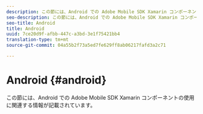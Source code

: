 ```yaml
---
description: この節には、Android での Adobe Mobile SDK Xamarin コンポーネントの使用に関連する情報が記載されています。
seo-description: この節には、Android での Adobe Mobile SDK Xamarin コンポーネントの使用に関連する情報が記載されています。
seo-title: Android
title: Android
uuid: 7ce20d9f-afbb-447c-a3bd-3e1f75421bb4
translation-type: tm+mt
source-git-commit: 04a55b2f73a5ed7fe629ff8ab06217fafd3a2c71

---
```



# Android {#android}

この節には、Android での Adobe Mobile SDK Xamarin コンポーネントの使用に関連する情報が記載されています。

